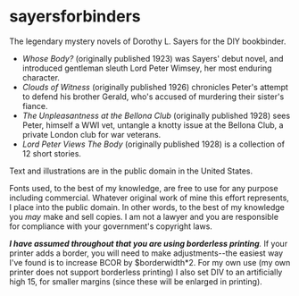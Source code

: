 # sayersforbinders
The legendary mystery novels of Dorothy L. Sayers for the DIY bookbinder.
* _Whose Body?_ (originally published 1923) was Sayers' debut novel, and introduced gentleman sleuth Lord Peter Wimsey, her most enduring character.
* _Clouds of Witness_ (originally published 1926) chronicles Peter's attempt to defend his brother Gerald, who's accused of murdering their sister's fiance.
* _The Unpleasantness at the Bellona Club_ (originally published 1928) sees Peter, himself a WWI vet, untangle a knotty issue at the Bellona Club, a private London club for war veterans.
* _Lord Peter Views The Body_ (originally published 1928) is a collection of 12 short stories.

Text and illustrations are in the public domain in the United States.

Fonts used, to the best of my knowledge, are free to use for any purpose including commercial. Whatever original work of mine this effort represents, I place into the public domain. In other words, to the best of my knowledge you _may_ make and sell copies. I am not a lawyer and you are responsible for compliance with your government's copyright laws.

_**I have assumed throughout that you are using borderless printing**._ If your printer adds a border, you will need to make adjustments--the easiest way I've found is to increase BCOR by $borderwidth*2. For my own use (my own printer does not support borderless printing) I also set DIV to an artificially high 15, for smaller margins (since these will be enlarged in printing).
